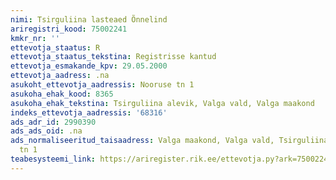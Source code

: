 ```yaml
---
nimi: Tsirguliina lasteaed Õnnelind
ariregistri_kood: 75002241
kmkr_nr: ''
ettevotja_staatus: R
ettevotja_staatus_tekstina: Registrisse kantud
ettevotja_esmakande_kpv: 29.05.2000
ettevotja_aadress: .na
asukoht_ettevotja_aadressis: Nooruse tn 1
asukoha_ehak_kood: 8365
asukoha_ehak_tekstina: Tsirguliina alevik, Valga vald, Valga maakond
indeks_ettevotja_aadressis: '68316'
ads_adr_id: 2990390
ads_ads_oid: .na
ads_normaliseeritud_taisaadress: Valga maakond, Valga vald, Tsirguliina alevik, Nooruse
  tn 1
teabesysteemi_link: https://ariregister.rik.ee/ettevotja.py?ark=75002241&ref=rekvisiidid
---
```

